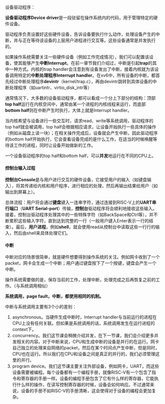 设备驱动程序：

**设备驱动程序Device driver**是一段驻留在操作系统内的代码，用于管理特定的硬件设备。

驱动程序负责设置好这些硬件设备，告诉设备要执行什么动作，处理设备产生的中断，并与正在等待该设备的上层用户进程进行交互等。这些设备通常是并发执行的。

如果操作系统需要关注一些硬件设备（例如工作完成情况），我们可以配置该设备，使其能够产生**中断Interrupt**。在前一章节我们介绍过，中断是引起**trap**的其中一种方式。内核的trap handler会注意到有设备发出了中断，接着内核就为该设备调用特定的**中断处理程序Interrupt handler**。在xv6中，所有设备的中断，都首先经过中断处理程序**devintr**（kernel/trap.c），再由devintr跳转到具体设备的中断处理程序（如uartintr、virtio_disk_intr等）

通常情况下，大多数的设备驱动程序，都可以看成一个分上下部分的结构：顶部**top half**运行在内核空间中，通常由某一个进程的内核线程来运行，而底部**bottom half**则在中断产生时执行，大体上就是Interrupt handler。

当内核希望与设备进行一些交互时，请求read、write等系统调用，驱动程序的top half就会被调用，top half会根据相应请求，让设备开始执行一些具体的操作（例如从磁盘上读一块）；在相关操作完成后，设备就会产生中断，因此驱动程序的bottom half开始执行，它会查看设备完成的是什么工作，在适当的时候唤醒等待该工作的进程，同时让设备开始做新的工作。

一个设备驱动程序的top half和bottom half，可以**并发**地运行在不同的CPU上。

#### 控制台输入过程

**控制台Console**是与用户进行交互的硬件设备，它接受用户的输入（如键盘输入），将其传递给内核和用户程序，进行相应的处理，然后再输出结果给用户（如输出到屏幕上）。

总体流程：用户将会通过**键盘**键入一连串字符，通过连接到RISC-V上的**UART串行端口**（**UART Serial-port**）传输，**控制台**驱动程序将会顺利地接收这些输入。接着，控制台驱动程序处理其中的一些特殊字符（如BackSpace和Ctrl等），并不断累积这些输入字符，直到达到完整的一行（一般用户键入Enter表示一行的结束）。最后，**用户进程**，例如**shell**，就会使用read从控制台中读取这些一行行的输入，然后由shell来具体处理它们。

#### 中断

中断对应的场景很简单，就是硬件想要得到操作系统的关注。例如网卡收到了一个packet，网卡会生成一个中断；用户通过键盘按下了一个按键，键盘会产生一个中断。

操作系统需要做的是，保存当前的工作，处理中断，处理完成之后再恢复之前的工作。（与系统调用相似）

**系统调用，page fault，中断，都使用相同的机制。**

中断与系统调用主要有3个小的差别：

1. asynchronous。当硬件生成中断时，Interrupt handler与当前运行的进程在CPU上没有任何关联。但如果是系统调用的话，系统调用发生在运行进程的context下。
2.  concurrency。我们这节课会稍微介绍并发，在下一节课，我们会介绍更多并发相关的内容。对于中断来说，CPU和生成中断的设备是并行的在运行。网卡自己独立的处理来自网络的packet，然后在某个时间点产生中断，但是同时，CPU也在运行。所以我们在CPU和设备之间是真正的并行的，我们必须管理这里的并行。
3. program device。我们这节课主要关注外部设备，例如网卡，UART，而这些设备需要被编程。每个设备都有一个编程手册，就像RISC-V有一个包含了指令和寄存器的手册一样。设备的编程手册包含了它有什么样的寄存器，它能执行什么样的操作，在读写控制寄存器的时候，设备会如何响应。不过通常来说，设备的手册不如RISC-V的手册清晰，这会使得对于设备的编程会更加复杂。